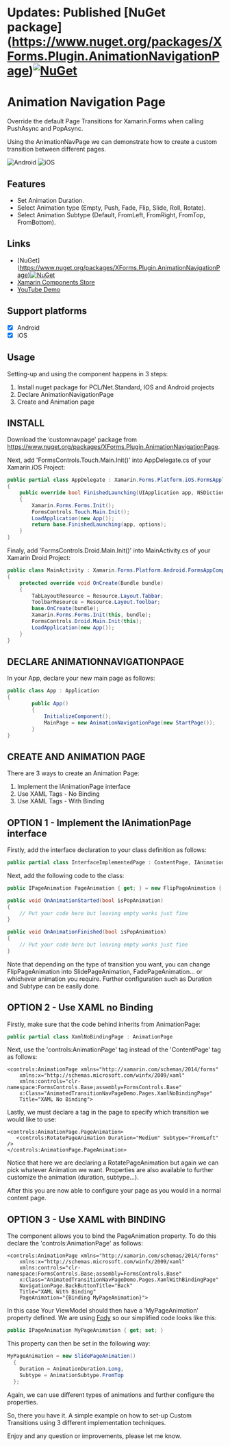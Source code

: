 # Updates: Published [NuGet package] (https://www.nuget.org/packages/XForms.Plugin.AnimationNavigationPage)[![NuGet](https://img.shields.io/nuget/v/XForms.Plugin.AnimationNavigationPage.svg)](https://www.nuget.org/packages/XForms.Plugin.AnimationNavigationPage) 

# Animation Navigation Page

Override the default Page Transitions for Xamarin.Forms when calling PushAsync and PopAsync.



Using the AnimationNavPage we can demonstrate how to create a custom transition between different pages.

![Android](Gif/Android.gif) ![iOS](Gif/iOS.gif)

## Features
- Set Animation Duration.
- Select Animation type (Empty, Push, Fade, Flip, Slide, Roll, Rotate).
- Select Animation Subtype (Default, FromLeft, FromRight, FromTop, FromBottom).

## Links
- [NuGet] (https://www.nuget.org/packages/XForms.Plugin.AnimationNavigationPage)[![NuGet](https://img.shields.io/nuget/v/XForms.Plugin.AnimationNavigationPage.svg)](https://www.nuget.org/packages/XForms.Plugin.AnimationNavigationPage) 
- [Xamarin Components Store](https://components.xamarin.com/view/customnavpage)
- [YouTube Demo](https://youtu.be/Re48wHf_7yU)

## Support platforms

- [x] Android
- [x] iOS

## Usage

Setting-up and using the component happens in 3 steps:	
1.	Install nuget package for PCL/Net.Standard, IOS and Android projects
2.	Declare AnimationNavigationPage
3.	Create and Animation page

## INSTALL
Download the ‘customnavpage’ package from https://www.nuget.org/packages/XForms.Plugin.AnimationNavigationPage.

Next, add 'FormsControls.Touch.Main.Init()' into AppDelegate.cs of your Xamarin.iOS Project:
```csharp
public partial class AppDelegate : Xamarin.Forms.Platform.iOS.FormsApplicationDelegate
{
    public override bool FinishedLaunching(UIApplication app, NSDictionary options)
    {
        Xamarin.Forms.Forms.Init();
        FormsControls.Touch.Main.Init();
        LoadApplication(new App());
        return base.FinishedLaunching(app, options);
    }
}
```

Finaly, add 'FormsControls.Droid.Main.Init()' into MainActivity.cs of your Xamarin Droid Project:
```csharp
public class MainActivity : Xamarin.Forms.Platform.Android.FormsAppCompatActivity
{
    protected override void OnCreate(Bundle bundle)
    {
        TabLayoutResource = Resource.Layout.Tabbar;
        ToolbarResource = Resource.Layout.Toolbar;
        base.OnCreate(bundle);
        Xamarin.Forms.Forms.Init(this, bundle);
        FormsControls.Droid.Main.Init(this);
        LoadApplication(new App());
    }
}
```

## DECLARE ANIMATIONNAVIGATIONPAGE
In your App, declare your new main page as follows:
```csharp  
public class App : Application
{
        public App()
        {
            InitializeComponent();
            MainPage = new AnimationNavigationPage(new StartPage());
        }
}
```
## CREATE AND ANIMATION PAGE
There are 3 ways to create an Animation Page:
1.	Implement the IAnimationPage interface
2.	Use XAML Tags - No Binding
3. 	Use XAML Tags - With Binding

## OPTION 1 - Implement the IAnimationPage interface
Firstly, add the interface declaration to your class definition as follows:
```csharp  
public partial class InterfaceImplementedPage : ContentPage, IAnimationPage 
```

Next, add the following code to the class:
```csharp  
public IPageAnimation PageAnimation { get; } = new FlipPageAnimation { Duration = AnimationDuration.Long, Subtype = AnimationSubtype.FromTop };

public void OnAnimationStarted(bool isPopAnimation)
{
	// Put your code here but leaving empty works just fine
}

public void OnAnimationFinished(bool isPopAnimation)
{
	// Put your code here but leaving empty works just fine
}
```

Note that depending on the type of transition you want, you can change FlipPageAnimation into SlidePageAnimation, FadePageAnimation… or whichever animation you require. Further configuration such as Duration and Subtype can be easily done.

## OPTION 2 - Use XAML no Binding 
Firstly, make sure that the code behind inherits from AnimationPage:
```csharp  
public partial class XamlNoBindingPage : AnimationPage
```

Next, use the 'controls:AnimationPage' tag instead of the 'ContentPage' tag as follows: 
```xaml  
<controls:AnimationPage xmlns="http://xamarin.com/schemas/2014/forms" 
    xmlns:x="http://schemas.microsoft.com/winfx/2009/xaml" 
    xmlns:controls="clr-namespace:FormsControls.Base;assembly=FormsControls.Base"
    x:Class="AnimatedTransitionNavPageDemo.Pages.XamlNoBindingPage" 
    Title="XAML No Binding">
```

Lastly, we must declare a tag in the page to specify which transition we would like to use:
```xaml
<controls:AnimationPage.PageAnimation>
   <controls:RotatePageAnimation Duration="Medium" Subtype="FromLeft" />
</controls:AnimationPage.PageAnimation>
```

Notice that here we are declaring a RotatePageAnimation but again we can pick whatever Animation we want. Properties are also available to further customize the animation (duration, subtype…).

After this you are now able to configure your page as you would in a normal content page.


## OPTION 3 - Use XAML with BINDING
The component allows you to bind the PageAnimation property. To do this declare the 'controls:AnimationPage' as follows:
```xaml 
<controls:AnimationPage xmlns="http://xamarin.com/schemas/2014/forms" 
    xmlns:x="http://schemas.microsoft.com/winfx/2009/xaml" 
    xmlns:controls="clr-namespace:FormsControls.Base;assembly=FormsControls.Base"
    x:Class="AnimatedTransitionNavPageDemo.Pages.XamlWithBindingPage" 
    NavigationPage.BackButtonTitle="Back"
    Title="XAML With Binding"
    PageAnimation="{Binding MyPageAnimation}">
```

In this case Your ViewModel should then have a ‘MyPageAnimation’ property defined. We are using [Fody](https://github.com/Fody/PropertyChanged) so our simplified code looks like this:
```csharp 
public IPageAnimation MyPageAnimation { get; set; }
```

This property can then be set in the following way:
```csharp 
MyPageAnimation = new SlidePageAnimation()
  {
  	Duration = AnimationDuration.Long,
	Subtype = AnimationSubtype.FromTop
  };
```

Again, we can use different types of animations and further configure the properties.

So, there you have it. A simple example on how to set-up Custom Transitions using 3 different implementation techniques. 

Enjoy and any question or improvements, please let me know.
